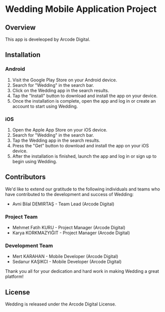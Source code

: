# Wedding Mobile Application Project

## Overview

This app is develeoped by Arcode Digital.

## Installation

### Android

1. Visit the Google Play Store on your Android device.
2. Search for "Wedding" in the search bar.
3. Click on the Wedding app in the search results.
4. Tap the "Install" button to download and install the app on your device.
5. Once the installation is complete, open the app and log in or create an account to start using Wedding.

### iOS

1. Open the Apple App Store on your iOS device.
2. Search for "Wedding" in the search bar.
3. Tap the Wedding app in the search results.
4. Press the "Get" button to download and install the app on your iOS device.
5. After the installation is finished, launch the app and log in or sign up to begin using Wedding.

## Contributors
We'd like to extend our gratitude to the following individuals and teams who have contributed to the development and success of Wedding:

- Avni Bilal DEMIRTAŞ - Team Lead (Arcode Digital)

### Project Team
- Mehmet Fatih KURU - Project Manager (Arcode Digital)
- Karya KORKMAZYIĞIT - Project Manager (Arcode Digital)

### Development Team
- Mert KARAHAN - Mobile Developer (Arcode Digital)
- Sedanur KAŞIKCI - Mobile Developer (Arcode Digital)

Thank you all for your dedication and hard work in making Wedding a great platform!

## License

Wedding is released under the Arcode Digital License.